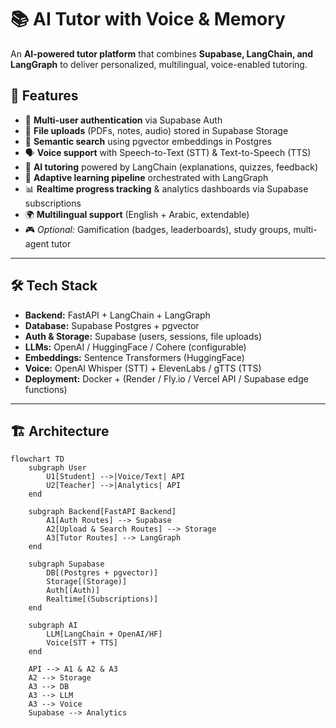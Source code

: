# 📚 AI Tutor with Voice & Memory  

An **AI-powered tutor platform** that combines **Supabase, LangChain, and LangGraph** to deliver personalized, multilingual, voice-enabled tutoring.  

## 🚀 Features  

- 🔐 **Multi-user authentication** via Supabase Auth  
- 📂 **File uploads** (PDFs, notes, audio) stored in Supabase Storage  
- 🧠 **Semantic search** using pgvector embeddings in Postgres  
- 🗣️ **Voice support** with Speech-to-Text (STT) & Text-to-Speech (TTS)  
- 🤖 **AI tutoring** powered by LangChain (explanations, quizzes, feedback)  
- 🔄 **Adaptive learning pipeline** orchestrated with LangGraph  
- 📊 **Realtime progress tracking** & analytics dashboards via Supabase subscriptions  
- 🌍 **Multilingual support** (English + Arabic, extendable)  
- 🎮 *Optional:* Gamification (badges, leaderboards), study groups, multi-agent tutor  

---

## 🛠 Tech Stack  

- **Backend:** FastAPI + LangChain + LangGraph  
- **Database:** Supabase Postgres + pgvector  
- **Auth & Storage:** Supabase (users, sessions, file uploads)  
- **LLMs:** OpenAI / HuggingFace / Cohere (configurable)  
- **Embeddings:** Sentence Transformers (HuggingFace)  
- **Voice:** OpenAI Whisper (STT) + ElevenLabs / gTTS (TTS)  
- **Deployment:** Docker + (Render / Fly.io / Vercel API / Supabase edge functions)  

---

## 🏗 Architecture  

```mermaid
flowchart TD
    subgraph User
        U1[Student] -->|Voice/Text| API
        U2[Teacher] -->|Analytics| API
    end

    subgraph Backend[FastAPI Backend]
        A1[Auth Routes] --> Supabase
        A2[Upload & Search Routes] --> Storage
        A3[Tutor Routes] --> LangGraph
    end

    subgraph Supabase
        DB[(Postgres + pgvector)]
        Storage[(Storage)]
        Auth[(Auth)]
        Realtime[(Subscriptions)]
    end

    subgraph AI
        LLM[LangChain + OpenAI/HF]
        Voice[STT + TTS]
    end

    API --> A1 & A2 & A3
    A2 --> Storage
    A3 --> DB
    A3 --> LLM
    A3 --> Voice
    Supabase --> Analytics
